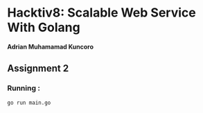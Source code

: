 # Hacktiv8: Scalable Web Service With Golang
**Adrian Muhamamad Kuncoro**
## Assignment 2

### Running :
```sh
go run main.go
```
